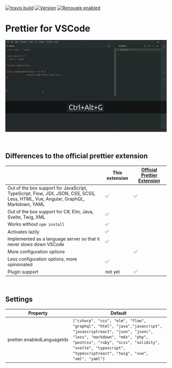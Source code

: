 [![travis build](https://img.shields.io/travis/com/SimonSiefke/prettier-vscode.svg)](https://travis-ci.com/SimonSiefke/prettier-vscode) [![Version](https://vsmarketplacebadge.apphb.com/version/SimonSiefke.prettier-vscode.svg)](https://marketplace.visualstudio.com/items?itemName=SimonSiefke.prettier-vscode) [![Renovate enabled](https://img.shields.io/badge/renovate-enabled-brightgreen.svg)](https://renovatebot.com/)

# Prettier for VSCode

![demo](./demo_images/demo.gif)

<br>

## Differences to the official prettier extension

|                                                                                                                                  | This extension | [Official Prettier Extension](https://github.com/prettier/prettier-vscode) |
| -------------------------------------------------------------------------------------------------------------------------------- | -------------- | -------------------------------------------------------------------------- |
| Out of the box support for JavaScript, TypeScript, Flow, JSX, JSON, CSS, SCSS, Less, HTML, Vue, Angular, GraphQL, Markdown, YAML | ✅             | ✅                                                                         |
| Out of the box support for C#, Elm, Java, Svelte, Twig, XML                                                                      | ✅             |                                                                            |
| Works without `npm install`                                                                                                      | ✅             |                                                                            |
| Activates lazily                                                                                                                 | ✅             |                                                                            |
| Implemented as a language server so that it never slows down VSCode                                                              | ✅             |                                                                            |
| More configuration options                                                                                                       |                | ✅                                                                         |
| Less configuration options, more opinionated                                                                                     | ✅             |                                                                            |
| Plugin support                                                                                                                   | not yet        | ✅                                                                         |

<br>

## Settings

| Property                    | Default                                                                                                                                                                                                                                                          |
| --------------------------- | ---------------------------------------------------------------------------------------------------------------------------------------------------------------------------------------------------------------------------------------------------------------- |
| prettier.enabledLanguageIds | `["csharp", "css", "elm", "flow", "graphql", "html", "java","javascript", "javascriptreact", "json", "jsonc", "less", "markdown", "mdx", "php", "postcss", "ruby", "scss", "solidity", "svelte", "typescript", "typescriptreact", "twig", "vue", "xml", "yaml"]` |

<!--
## Supported Languages

- Angular
- C#
- CSS
- Elm
- Flow
- GraphQL
- HTML
- Java
- JavaScript / JSX
- JSON / JSONC
- LESS
- Markdown
- MDX
- Php
- PostCSS
- Ruby
- SCSS
- Solidity
- Svelte
- TypeScript / TSX
- Twig
- Vue
- XML
- YAML -->
